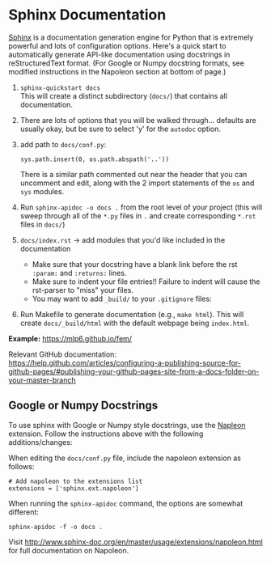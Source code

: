 # Sphinx Documentation

[Sphinx](http://sphinx-doc.org/) is a documentation generation engine for Python
that is extremely powerful and lots of configuration options.  Here's a quick
start to automatically generate API-like documentation using docstrings in 
reStructuredText format.
(For Google or Numpy docstring formats, see modified instructions in the 
Napoleon section at bottom of page.)

1. ``sphinx-quickstart docs``  
    This will create a distinct subdirectory (``docs/``) that contains all
documentation.

1. There are lots of options that you will be walked through... defaults are
   usually okay, but be sure to select 'y' for the ``autodoc`` option.
1. add path to ``docs/conf.py``:  
    ```
    sys.path.insert(0, os.path.abspath('..'))
    ```    
    There is a similar path commented out near the header that you can uncomment
and edit, along with the 2 import statements of the `os` and `sys` modules.
1. Run `sphinx-apidoc -o docs .` from the root level of your project (this
   will sweep through all of the `*.py` files in `.` and create
   corresponding `*.rst` files in `docs/`)
1. `docs/index.rst` -> add modules that you'd like included in the documentation  
    * Make sure that your docstring have a blank link before the rst `:param:` and
    `:returns:` lines.
    * Make sure to indent your file entries!!  Failure to indent will cause the
    rst-parser to "miss" your files.
    * You may want to add `_build/` to your `.gitignore` files:
1. Run Makefile to generate documentation (e.g., ``make html``).  This will
   create `docs/_build/html` with the default webpage being `index.html`.

**Example:** https://mlp6.github.io/fem/

Relevant GitHub documentation: https://help.github.com/articles/configuring-a-publishing-source-for-github-pages/#publishing-your-github-pages-site-from-a-docs-folder-on-your-master-branch

## Google or Numpy Docstrings
To use sphinx with Google or Numpy style docstrings, use the [Napleon](http://www.sphinx-doc.org/en/master/usage/extensions/napoleon.html) extension.  Follow the instructions above with 
the following additions/changes:

When editing the `docs/conf.py` file, include the napoleon extension as follows:
```
# Add napoleon to the extensions list
extensions = ['sphinx.ext.napoleon']
```
When running the `sphinx-apidoc` command, the options are somewhat different:
```
sphinx-apidoc -f -o docs .
```
Visit http://www.sphinx-doc.org/en/master/usage/extensions/napoleon.html for full documentation on Napoleon.